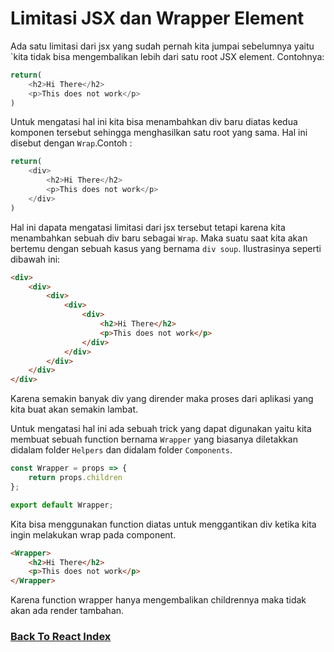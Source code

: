 # Limitasi JSX dan Wrapper Element

Ada satu limitasi dari jsx yang sudah pernah kita jumpai sebelumnya yaitu `kita tidak bisa mengembalikan lebih dari satu root JSX element. Contohnya:

```ts
return(
    <h2>Hi There</h2>
    <p>This does not work</p>
)
```

Untuk mengatasi hal ini kita bisa menambahkan div baru diatas kedua komponen tersebut sehingga menghasilkan satu root yang sama. Hal ini disebut dengan `Wrap`.Contoh :

```ts
return(
    <div>
        <h2>Hi There</h2>
        <p>This does not work</p>
    </div>
)
```

Hal ini dapata mengatasi limitasi dari jsx tersebut tetapi karena kita menambahkan sebuah div baru sebagai `Wrap`. Maka suatu saat kita akan bertemu dengan sebuah kasus yang bernama `div soup`. Ilustrasinya seperti dibawah ini:


```html
<div>
    <div>
        <div>
            <div>
                <div>
                    <h2>Hi There</h2>
                    <p>This does not work</p>
                </div>
            </div>
        </div>
    </div>
</div>
```

Karena semakin banyak div yang dirender maka proses dari aplikasi yang kita buat akan semakin lambat.

Untuk mengatasi hal ini ada sebuah trick yang dapat digunakan yaitu kita membuat sebuah function bernama `Wrapper` yang biasanya diletakkan didalam folder `Helpers` dan didalam folder `Components`.

```js
const Wrapper = props => {
    return props.children
};

export default Wrapper;
```

Kita bisa menggunakan function diatas untuk menggantikan div ketika kita ingin melakukan wrap pada component.

```html
<Wrapper>
    <h2>Hi There</h2>
    <p>This does not work</p>
</Wrapper>
```

Karena function wrapper hanya mengembalikan childrennya maka tidak akan ada render tambahan.

### [Back To React Index](../../README.md)

